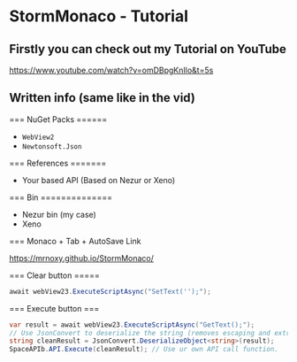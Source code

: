# StormMonaco - Tutorial

## Firstly you can check out my Tutorial on YouTube

https://www.youtube.com/watch?v=omDBpgKnIlo&t=5s

## Written info (same like in the vid)

=== NuGet Packs ======
- `WebView2`
- `Newtonsoft.Json`

=== References =======
- Your based API (Based on Nezur or Xeno)

=== Bin ==============
- Nezur bin (my case)
- Xeno

=== Monaco + Tab + AutoSave Link

https://mrnoxy.github.io/StormMonaco/

=== Clear button =====
```csharp
await webView23.ExecuteScriptAsync("SetText('');");
```
=== Execute button ===
```csharp
var result = await webView23.ExecuteScriptAsync("GetText();");
// Use JsonConvert to deserialize the string (removes escaping and extra quotes automatically)
string cleanResult = JsonConvert.DeserializeObject<string>(result);
SpaceAPIb.API.Execute(cleanResult); // Use ur own API call function.
```
